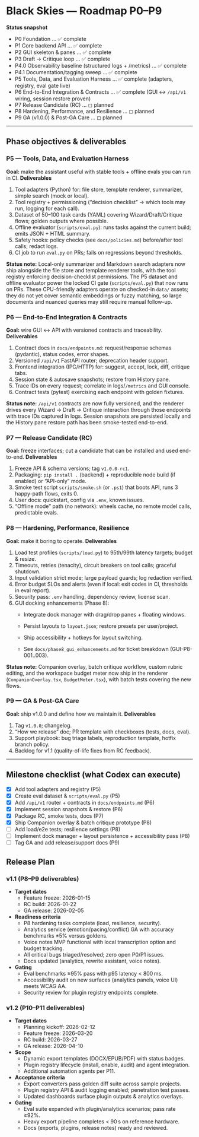 # Black Skies — Roadmap P0–P9

**Status snapshot**
- P0 Foundation … ✅ complete
- P1 Core backend API … ✅ complete
- P2 GUI skeleton & panes … ✅ complete
- P3 Draft → Critique loop … ✅ complete
- P4.0 Observability baseline (structured logs + /metrics) … ✅ complete
- P4.1 Documentation/tagging sweep … ✅ complete
- P5 Tools, Data, and Evaluation Harness … ✅ complete (adapters, registry, eval gate live)
- P6 End-to-End Integration & Contracts … ✅ complete (GUI ↔ `/api/v1` wiring, session restore proven)
- P7 Release Candidate (RC) … ◻ planned
- P8 Hardening, Performance, and Resilience … ◻ planned
- P9 GA (v1.0.0) & Post-GA Care … ◻ planned

---

## Phase objectives & deliverables

### P5 — Tools, Data, and Evaluation Harness
**Goal:** make the assistant useful with stable tools + offline evals you can run in CI.
**Deliverables**
1. Tool adapters (Python) for: file store, template renderer, summarizer, simple search (mock or local).
2. Tool registry + permissioning (“decision checklist” → which tools may run, logging for each call).
3. Dataset of 50–100 task cards (YAML) covering Wizard/Draft/Critique flows; golden outputs where possible.
4. Offline evaluator (`scripts/eval.py`): runs tasks against the current build; emits JSON + HTML summary.
5. Safety hooks: policy checks (see `docs/policies.md`) before/after tool calls; redact logs.
6. CI job to run `eval.py` on PRs; fails on regressions beyond thresholds.

**Status note:** Local-only summarizer and Markdown search adapters now ship alongside the file store
and template renderer tools, with the tool registry enforcing decision-checklist permissions. The P5
dataset and offline evaluator power the locked CI gate (`scripts/eval.py`) that now runs on PRs. These
CPU-friendly adapters operate on checked-in `data/` assets; they do not yet cover semantic embeddings or
fuzzy matching, so large documents and nuanced queries may still require manual follow-up.

### P6 — End-to-End Integration & Contracts
**Goal:** wire GUI ↔ API with versioned contracts and traceability.
**Deliverables**
1. Contract docs in `docs/endpoints.md`: request/response schemas (pydantic), status codes, error shapes.
2. Versioned `/api/v1` FastAPI router; deprecation header support.
3. Frontend integration (IPC/HTTP) for: suggest, accept, lock, diff, critique tabs.
4. Session state & autosave snapshots; restore from History pane.
5. Trace IDs on every request; correlate in logs/`/metrics` and GUI console.
6. Contract tests (pytest) exercising each endpoint with golden fixtures.

**Status note:** `/api/v1` contracts are now fully versioned, and the renderer drives every Wizard → Draft →
Critique interaction through those endpoints with trace IDs captured in logs. Session snapshots are
persisted locally and the History pane restore path has been smoke-tested end-to-end.

### P7 — Release Candidate (RC)
**Goal:** freeze interfaces; cut a candidate that can be installed and used end-to-end.
**Deliverables**
1. Freeze API & schema versions; tag `v1.0.0-rc1`.
2. Packaging: `pip install .` (backend) + reproducible node build (if enabled) or “API-only” mode.
3. Smoke test script `scripts/smoke.sh` (or `.ps1`) that boots API, runs 3 happy-path flows, exits 0.
4. User docs: quickstart, config via `.env`, known issues.
5. “Offline mode” path (no network): wheels cache, no remote model calls, predictable evals.

### P8 — Hardening, Performance, Resilience
**Goal:** make it boring to operate.
**Deliverables**
1. Load test profiles (`scripts/load.py`) to 95th/99th latency targets; budget & resize.
2. Timeouts, retries (tenacity), circuit breakers on tool calls; graceful shutdown.
3. Input validation strict mode; large payload guards; log redaction verified.
4. Error budget SLOs and alerts (even if local: exit codes in CI, thresholds in eval report).
5. Security pass: `.env` handling, dependency review, license scan.
6. GUI docking enhancements (Phase 8):
   - Integrate dock manager with drag/drop panes + floating windows.
   - Persist layouts to `layout.json`; restore presets per user/project.
   - Ship accessibility + hotkeys for layout switching.

   - See `docs/phase8_gui_enhancements.md` for ticket breakdown (GUI-P8-001..003).

**Status note:** Companion overlay, batch critique workflow, custom rubric editing, and the workspace budget meter now ship in the renderer (`CompanionOverlay.tsx`, `BudgetMeter.tsx`), with batch tests covering the new flows.

### P9 — GA & Post-GA Care
**Goal:** ship v1.0.0 and define how we maintain it.
**Deliverables**
1. Tag `v1.0.0`; changelog.
2. “How we release” doc; PR template with checkboxes (tests, docs, eval).
3. Support playbook: bug triage labels, reproduction template, hotfix branch policy.
4. Backlog for v1.1 (quality-of-life fixes from RC feedback).

---

## Milestone checklist (what Codex can execute)

- [x] Add tool adapters and registry (P5)
- [x] Create eval dataset & `scripts/eval.py` (P5)
- [x] Add `/api/v1` router + contracts in `docs/endpoints.md` (P6)
- [x] Implement session snapshots & restore (P6)
- [x] Package RC, smoke tests, docs (P7)
- [x] Ship Companion overlay & batch critique prototype (P8)
- [ ] Add load/e2e tests; resilience settings (P8)
- [ ] Implement dock manager + layout persistence + accessibility pass (P8)
- [ ] Tag GA and add release/support docs (P9)

## Release Plan

### v1.1 (P8–P9 deliverables)
- **Target dates**
  - Feature freeze: 2026-01-15
  - RC build: 2026-01-22
  - GA release: 2026-02-05
- **Readiness criteria**
  - P8 hardening tasks complete (load, resilience, security).
  - Analytics service (emotion/pacing/conflict) GA with accuracy benchmarks ±5% versus goldens.
  - Voice notes MVP functional with local transcription option and budget tracking.
  - All critical bugs triaged/resolved; zero open P0/P1 issues.
  - Docs updated (analytics, rewrite assistant, voice notes).
- **Gating**
  - Eval benchmarks ≥95% pass with p95 latency < 800 ms.
  - Accessibility audit on new surfaces (analytics panels, voice UI) meets WCAG AA.
  - Security review for plugin registry endpoints complete.

### v1.2 (P10–P11 deliverables)
- **Target dates**
  - Planning kickoff: 2026-02-12
  - Feature freeze: 2026-03-20
  - RC build: 2026-03-27
  - GA release: 2026-04-10
- **Scope**
  - Dynamic export templates (DOCX/EPUB/PDF) with status badges.
  - Plugin registry lifecycle (install, enable, audit) and agent integration.
  - Additional automation agents per P11.
- **Acceptance criteria**
  - Export converters pass golden diff suite across sample projects.
  - Plugin registry API & audit logging enabled; penetration test passes.
  - Updated dashboards surface plugin outputs & analytics overlays.
- **Gating**
  - Eval suite expanded with plugin/analytics scenarios; pass rate ≥92%.
  - Heavy export pipeline completes < 90 s on reference hardware.
  - Docs (exports, plugins, release notes) ready and reviewed.
